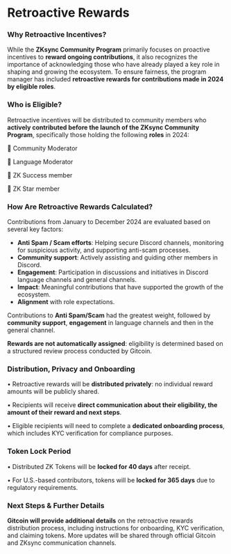 # Retroactive Rewards

### Why Retroactive Incentives?

While the **ZKsync Community Program** primarily focuses on proactive incentives to **reward ongoing contributions**, it also recognizes the importance of acknowledging those who have already played a key role in shaping and growing the ecosystem. To ensure fairness, the program manager has included **retroactive rewards for contributions made in 2024 by eligible roles**.

### Who is Eligible?

Retroactive incentives will be distributed to community members who **actively contributed before the launch of the ZKsync Community Program**, specifically those holding the following **roles** in 2024:

🔹 Community Moderator

🔹 Language Moderator

🔹 ZK Success member

🔹 ZK Star member

### How Are Retroactive Rewards Calculated?

Contributions from January to December 2024 are evaluated based on several key factors:&#x20;

* **Anti Spam / Scam efforts**: Helping secure Discord channels, monitoring for suspicious activity, and supporting anti-scam processes.
* **Community support**: Actively assisting and guiding other members in Discord.
* **Engagement**: Participation in discussions and initiatives in Discord language channels and general channels.
* **Impact**: Meaningful contributions that have supported the growth of the ecosystem.
* **Alignment** with role expectations.

Contributions to **Anti Spam/Scam** had the greatest weight, followed by **community support**,  **engagement** in language channels and then in the general channel.

**Rewards are not automatically assigned**: eligibility is determined based on a structured review process conducted by Gitcoin.

### Distribution, Privacy and Onboarding

• Retroactive rewards will be **distributed privately**: no individual reward amounts will be publicly shared.

• Recipients will receive **direct communication about their eligibility, the amount of their reward and next steps**.

• Eligible recipients will need to complete a **dedicated onboarding process**, which includes KYC verification for compliance purposes.

### Token Lock Period

• Distributed ZK Tokens will be **locked for 40 days** after receipt.

• For U.S.-based contributors, tokens will be **locked for 365 days** due to regulatory requirements.

### Next Steps & Further Details

**Gitcoin will provide additional details** on the retroactive rewards distribution process, including instructions for onboarding, KYC verification, and claiming tokens. More updates will be shared through official Gitcoin and ZKsync communication channels.
